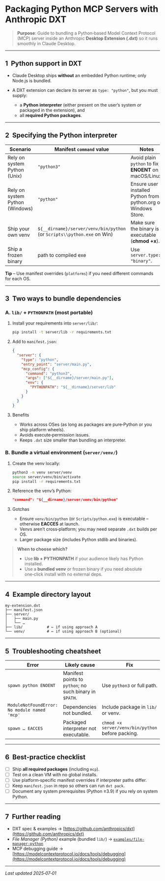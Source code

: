 # Packaging Python MCP Servers with Anthropic DXT

> **Purpose**: Guide to bundling a Python‑based Model Context Protocol (MCP) server inside an Anthropic **Desktop Extension (.dxt)** so it runs smoothly in Claude Desktop.

---

## 1  Python support in DXT

* Claude Desktop ships **without** an embedded Python runtime; only Node.js is bundled.
* A DXT extension can declare its server as `type: "python"`, but you must supply:

  * a **Python interpreter** (either present on the user’s system *or* packaged in the extension), and
  * all **required Python packages**.

---

## 2  Specifying the Python interpreter

| Scenario                        | Manifest `command` value                                                | Notes                                                          |
| ------------------------------- | ----------------------------------------------------------------------- | -------------------------------------------------------------- |
| Rely on system Python (Unix)    | `"python3"`                                                             | Avoid plain `python` to fix **ENOENT** on macOS/Linux.         |
| Rely on system Python (Windows) | `"python"`                                                              | Ensure user installed Python from python.org or Windows Store. |
| Ship your own venv              | `${__dirname}/server/venv/bin/python` (or `Scripts\\python.exe` on Win) | Make sure the binary is executable (**chmod +x**).             |
| Ship a frozen binary            | path to compiled exe                                                    | Use `server.type: "binary"`.                                   |

**Tip** – Use manifest overrides (`platforms`) if you need different commands for each OS.

---

## 3  Two ways to bundle dependencies

### A. `lib/` + `PYTHONPATH` (most portable)

1. Install your requirements into `server/lib/`:

   ```bash
   pip install -t server/lib -r requirements.txt
   ```
2. Add to `manifest.json`:

   ```json
   {
     "server": {
       "type": "python",
       "entry_point": "server/main.py",
       "mcp_config": {
         "command": "python3",
         "args": ["${__dirname}/server/main.py"],
         "env": {
           "PYTHONPATH": "${__dirname}/server/lib"
         }
       }
     }
   }
   ```
3. Benefits

   * Works across OSes (as long as packages are pure‑Python or you ship platform wheels).
   * Avoids execute‑permission issues.
   * Keeps `.dxt` size smaller than bundling an interpreter.

### B. Bundle a virtual environment (`server/venv/`)

1. Create the venv locally:

   ```bash
   python3 -m venv server/venv
   source server/venv/bin/activate
   pip install -r requirements.txt
   ```
2. Reference the venv’s Python:

   ```json
   "command": "${__dirname}/server/venv/bin/python"
   ```
3. Gotchas

   * Ensure `venv/bin/python` (or `Scripts/python.exe`) is executable – otherwise **EACCES** at launch.
   * Venvs aren’t cross‑platform; you may need separate `.dxt` builds per OS.
   * Larger package size (includes Python stdlib and binaries).

> **When to choose which?**
>
> * Use **lib + PYTHONPATH** if your audience likely has Python installed.
> * Use a **bundled venv** or frozen binary if you need absolute one‑click install with no external deps.

---

## 4  Example directory layout

```
my-extension.dxt
├── manifest.json
├── server/
│   ├── main.py
│   └── …
├── lib/           # ← if using approach A
└── venv/          # ← if using approach B (optional)
```

---

## 5  Troubleshooting cheatsheet

| Error                                        | Likely cause                                            | Fix                                               |
| -------------------------------------------- | ------------------------------------------------------- | ------------------------------------------------- |
| `spawn python ENOENT`                        | Manifest points to `python`; no such binary in `$PATH`. | Use `python3` or full path.                       |
| `ModuleNotFoundError: No module named 'mcp'` | Dependencies not bundled.                               | Include package in `lib/` or venv.                |
| `spawn … EACCES`                             | Packaged interpreter not executable.                    | `chmod +x server/venv/bin/python` before packing. |

---

## 6  Best‑practice checklist

* [ ] Ship **all required packages** (including `mcp`).
* [ ] Test on a clean VM with no global installs.
* [ ] Use platform‑specific manifest overrides if interpreter paths differ.
* [ ] Keep `manifest.json` in repo so others can run `dxt pack`.
* [ ] Document any system prerequisites (Python ≥3.9) if you rely on system Python.

---

## 7  Further reading

* DXT spec & examples → [https://github.com/anthropics/dxt](https://github.com/anthropics/dxt)
* *File Manager (Python)* example (bundled `lib/`) → [`examples/file-manager-python`](https://github.com/anthropics/dxt/tree/main/examples/file-manager-python)
* MCP debugging guide → [https://modelcontextprotocol.io/docs/tools/debugging](https://modelcontextprotocol.io/docs/tools/debugging)

---

*Last updated 2025‑07‑01*
